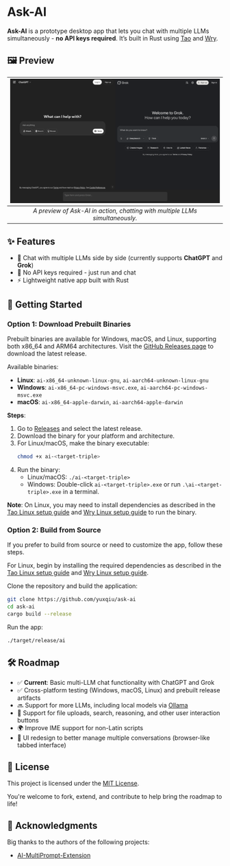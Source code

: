 # Ask-AI

**Ask-AI** is a prototype desktop app that lets you chat with multiple LLMs simultaneously - **no API keys required**. It’s built in Rust using [Tao](https://github.com/tauri-apps/tao) and [Wry](https://github.com/tauri-apps/wry).

## 🖼️ Preview

| ![preview](img/preview.png) |
|:--:|
| *A preview of Ask-AI in action, chatting with multiple LLMs simultaneously.* |

## ✨ Features

- 🧠 Chat with multiple LLMs side by side (currently supports **ChatGPT** and **Grok**)
- 🔐 No API keys required - just run and chat
- ⚡ Lightweight native app built with Rust

## 🚀 Getting Started

### Option 1: Download Prebuilt Binaries

Prebuilt binaries are available for Windows, macOS, and Linux, supporting both x86_64 and ARM64 architectures. Visit the [GitHub Releases page](https://github.com/yuxqiu/ask-ai/releases) to download the latest release.

Available binaries:
- **Linux**: `ai-x86_64-unknown-linux-gnu`, `ai-aarch64-unknown-linux-gnu`
- **Windows**: `ai-x86_64-pc-windows-msvc.exe`, `ai-aarch64-pc-windows-msvc.exe`
- **macOS**: `ai-x86_64-apple-darwin`, `ai-aarch64-apple-darwin`

**Steps**:
1. Go to [Releases](https://github.com/yuxqiu/ask-ai/releases) and select the latest release.
2. Download the binary for your platform and architecture.
3. For Linux/macOS, make the binary executable:
   ```sh
   chmod +x ai-<target-triple>
   ```
4. Run the binary:
   - Linux/macOS: `./ai-<target-triple>`
   - Windows: Double-click `ai-<target-triple>.exe` or run `.\ai-<target-triple>.exe` in a terminal.

**Note**: On Linux, you may need to install dependencies as described in the [Tao Linux setup guide](https://github.com/tauri-apps/tao#linux) and [Wry Linux setup guide](https://github.com/tauri-apps/wry#linux-dependencies) to run the binary.

### Option 2: Build from Source

If you prefer to build from source or need to customize the app, follow these steps.

For Linux, begin by installing the required dependencies as described in the [Tao Linux setup guide](https://github.com/tauri-apps/tao#linux) and [Wry Linux setup guide](https://github.com/tauri-apps/wry#linux-dependencies).

Clone the repository and build the application:

```sh
git clone https://github.com/yuxqiu/ask-ai
cd ask-ai
cargo build --release
```

Run the app:

```sh
./target/release/ai
```

## 🛠️ Roadmap

- ✅ **Current**: Basic multi-LLM chat functionality with ChatGPT and Grok
- ✅ Cross-platform testing (Windows, macOS, Linux) and prebuilt release artifacts
- 🔜 Support for more LLMs, including local models via [Ollama](https://ollama.com/)
- 🔘 Support for file uploads, search, reasoning, and other user interaction buttons
- 🌍 Improve IME support for non-Latin scripts
- 🎨 UI redesign to better manage multiple conversations (browser-like tabbed interface)

## 📄 License

This project is licensed under the [MIT License](./LICENSE).

You're welcome to fork, extend, and contribute to help bring the roadmap to life!

## 🙏 Acknowledgments

Big thanks to the authors of the following projects:

- [AI-MultiPrompt-Extension](https://github.com/bsorrentino/AI-MultiPrompt-Extension/tree/main)